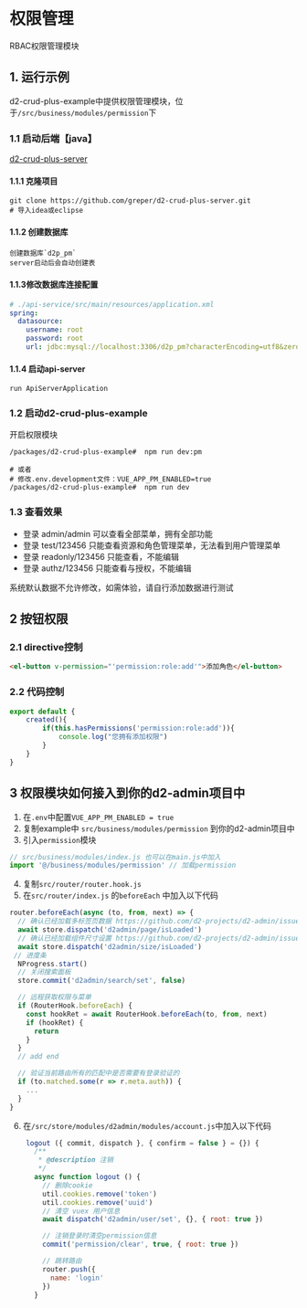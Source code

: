 
# 权限管理
RBAC权限管理模块


## 1. 运行示例
d2-crud-plus-example中提供权限管理模块，位于`/src/business/modules/permission`下

### 1.1 启动后端【java】
[d2-crud-plus-server](https://github.com/greper/d2-crud-plus-server)
#### 1.1.1 克隆项目
```shell
git clone https://github.com/greper/d2-crud-plus-server.git
# 导入idea或eclipse
```
#### 1.1.2 创建数据库
```
创建数据库`d2p_pm`
server启动后会自动创建表
```
#### 1.1.3修改数据库连接配置

```yaml
# ./api-service/src/main/resources/application.xml
spring:
  datasource:
    username: root
    password: root
    url: jdbc:mysql://localhost:3306/d2p_pm?characterEncoding=utf8&zeroDateTimeBehavior=convertToNull&useSSL=false&serverTimezone=Asia/Shanghai&allowMultiQueries=true
```
#### 1.1.4 启动api-server
```
run ApiServerApplication
```


### 1.2 启动d2-crud-plus-example
开启权限模块
```shell
/packages/d2-crud-plus-example#  npm run dev:pm

# 或者
# 修改.env.development文件：VUE_APP_PM_ENABLED=true
/packages/d2-crud-plus-example#  npm run dev
```


### 1.3 查看效果
* 登录 admin/admin 可以查看全部菜单，拥有全部功能   
* 登录 test/123456 只能查看资源和角色管理菜单，无法看到用户管理菜单    
* 登录 readonly/123456 只能查看，不能编辑    
* 登录 authz/123456 只能查看与授权，不能编辑   

系统默认数据不允许修改，如需体验，请自行添加数据进行测试

## 2 按钮权限
### 2.1 directive控制
```html
<el-button v-permission="'permission:role:add'">添加角色</el-button>
```
### 2.2 代码控制
```js
export default {
    created(){
        if(this.hasPermissions('permission:role:add')){
            console.log("您拥有添加权限")
        }
    }
}
```

## 3 权限模块如何接入到你的d2-admin项目中
 1. 在`.env`中配置`VUE_APP_PM_ENABLED = true`
 2. 复制example中 `src/business/modules/permission` 到你的d2-admin项目中
 3. 引入`permission`模块
```js
// src/business/modules/index.js 也可以在main.js中加入
import '@/business/modules/permission' // 加载permission
```
 4. 复制`src/router/router.hook.js` 
 5. 在`src/router/index.js` 的`beforeEach` 中加入以下代码
```js {12-17}
router.beforeEach(async (to, from, next) => {
  // 确认已经加载多标签页数据 https://github.com/d2-projects/d2-admin/issues/201
  await store.dispatch('d2admin/page/isLoaded')
  // 确认已经加载组件尺寸设置 https://github.com/d2-projects/d2-admin/issues/198
  await store.dispatch('d2admin/size/isLoaded')
 // 进度条
  NProgress.start()
  // 关闭搜索面板
  store.commit('d2admin/search/set', false)

  // 远程获取权限与菜单
  if (RouterHook.beforeEach) {
    const hookRet = await RouterHook.beforeEach(to, from, next)
    if (hookRet) {
      return
    }
  }
  // add end

  // 验证当前路由所有的匹配中是否需要有登录验证的
  if (to.matched.some(r => r.meta.auth)) {
    ...
  }
}
```
  6. 在`/src/store/modules/d2admin/modules/account.js`中加入以下代码
```js {12-14}
    logout ({ commit, dispatch }, { confirm = false } = {}) {
      /**
       * @description 注销
       */
      async function logout () {
        // 删除cookie
        util.cookies.remove('token')
        util.cookies.remove('uuid')
        // 清空 vuex 用户信息
        await dispatch('d2admin/user/set', {}, { root: true })

        // 注销登录时清空permission信息
        commit('permission/clear', true, { root: true })

        // 跳转路由
        router.push({
          name: 'login'
        })
      }
```
